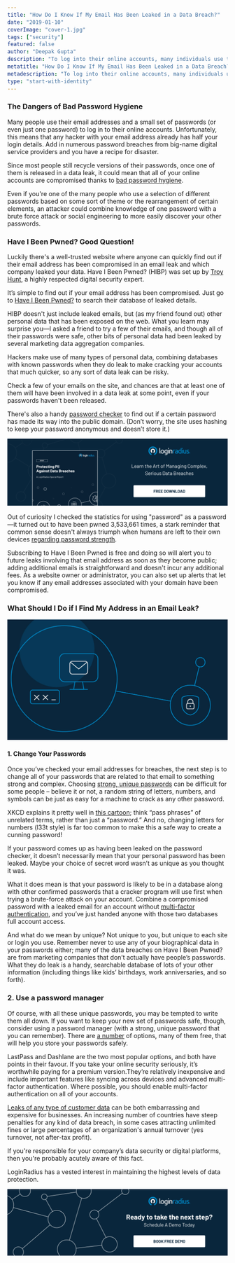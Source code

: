 ```yaml
---
title: "How Do I Know If My Email Has Been Leaked in a Data Breach?"
date: "2019-01-10"
coverImage: "cover-1.jpg"
tags: ["security"]
featured: false 
author: "Deepak Gupta" 
description: "To log into their online accounts, many individuals use their email addresses and a short collection of passwords (or even only one password). Sadly, this means that every hacker already has half your login information with your email address. Add in multiple login violations from big-name digital service providers and you have a catastrophe recipe."
metatitle: "How Do I Know If My Email Has Been Leaked in a Data Breach? | LoginRadius"
metadescription: "To log into their online accounts, many individuals use their email addresses and a short collection of passwords. Sadly, this means that every hacker already has half your login information with your email address."
type: "start-with-identity"
---
```


### The Dangers of Bad Password Hygiene

Many people use their email addresses and a small set of passwords (or even just one password) to log in to their online accounts. Unfortunately, this means that any hacker with your email address already has half your login details. Add in numerous password breaches from big-name digital service providers and you have a recipe for disaster.

Since most people still recycle versions of their passwords, once one of them is released in a data leak, it could mean that all of your online accounts are compromised thanks to [bad password hygiene](https://www.loginradius.com/blog/2018/12/infographic-the-death-of-passwords/).

Even if you're one of the many people who use a selection of different passwords based on some sort of theme or the rearrangement of certain elements, an attacker could combine knowledge of one password with a brute force attack or social engineering to more easily discover your other passwords.

### Have I Been Pwned? Good Question!

Luckily there's a well-trusted website where anyone can quickly find out if their email address has been compromised in an email leak and which company leaked your data. Have I Been Pwned? (HIBP) was set up by [Troy Hunt](https://twitter.com/troyhunt), a highly respected digital security expert.

It’s simple to find out if your email address has been compromised. Just go to [Have I Been Pwned?](https://haveibeenpwned.com/) to search their database of leaked details.

HIBP doesn't just include leaked emails, but (as my friend found out) other personal data that has been exposed on the web. What you learn may surprise you—I asked a friend to try a few of their emails, and though all of their passwords were safe, other bits of personal data had been leaked by several marketing data aggregation companies.

Hackers make use of many types of personal data, combining databases with known passwords when they do leak to make cracking your accounts that much quicker, so any sort of data leak can be risky.

Check a few of your emails on the site, and chances are that at least one of them will have been involved in a data leak at some point, even if your passwords haven't been released.

There's also a handy [password checker](https://haveibeenpwned.com/Passwords) to find out if a certain password has made its way into the public domain. (Don’t worry, the site uses hashing to keep your password anonymous and doesn’t store it.)

[![Protecting-PII-Data-Breaches-industry-report](RP-Data-Breach-Report.png)](https://www.loginradius.com/resource/pii-data-breach-report/)

Out of curiosity I checked the statistics for using "password" as a password—it turned out to have been pwned 3,533,661 times, a stark reminder that common sense doesn't always triumph when humans are left to their own devices [regarding password strength](https://www.loginradius.com/blog/2019/12/worst-passwords-list-2019/).

Subscribing to Have I Been Pwned is free and doing so will alert you to future leaks involving that email address as soon as they become public; adding additional emails is straightforward and doesn't incur any additional fees. As a website owner or administrator, you can also set up alerts that let you know if any email addresses associated with your domain have been compromised.

### What Should I Do if I Find My Address in an Email Leak?

![](image-2.jpg)

#### 1\. Change Your Passwords

Once you’ve checked your email addresses for breaches, the next step is to change all of your passwords that are related to that email to something strong and complex. Choosing [strong, unique passwords](https://www.loginradius.com/blog/2019/10/passwordless-authentication-the-future-of-identity-and-security/) can be difficult for some people – believe it or not, a random string of letters, numbers, and symbols can be just as easy for a machine to crack as any other password.

XKCD explains it pretty well in [this cartoon](https://xkcd.com/936/); think “pass phrases” of unrelated terms, rather than just a “password.” And no, changing letters for numbers (l33t style) is far too common to make this a safe way to create a cunning password!

If your password comes up as having been leaked on the password checker, it doesn’t necessarily mean that your personal password has been leaked. Maybe your choice of secret word wasn’t as unique as you thought it was.

What it does mean is that your password is likely to be in a database along with other confirmed passwords that a cracker program will use first when trying a brute-force attack on your account. Combine a compromised password with a leaked email for an account without [multi-factor authentication](https://www.loginradius.com/blog/2019/06/what-is-multi-factor-authentication/), and you’ve just handed anyone with those two databases full account access.

And what do we mean by unique? Not unique to you, but unique to each site or login you use. Remember never to use any of your biographical data in your passwords either; many of the data breaches on Have I Been Pwned? are from marketing companies that don’t actually have people’s passwords. What they do leak is a handy, searchable database of lots of your other information (including things like kids’ birthdays, work anniversaries, and so forth).

### 2\. Use a password manager

Of course, with all these unique passwords, you may be tempted to write them all down. If you want to keep your new set of passwords safe, though, consider using a password manager (with a strong, unique password that you can remember). There are [a number](https://www.techradar.com/uk/news/software/applications/the-best-password-manager-1325845) of options, many of them free, that will help you store your passwords safely.

LastPass and Dashlane are the two most popular options, and both have points in their favour. If you take your online security seriously, it’s worthwhile paying for a premium version.They’re relatively inexpensive and include important features like syncing across devices and advanced multi-factor authentication. Where possible, you should enable multi-factor authentication on all of your accounts.

[Leaks of any type of customer data](https://www.loginradius.com/blog/2019/10/cybersecurity-attacks-business/) can be both embarrassing and expensive for businesses. An increasing number of countries have steep penalties for any kind of data breach, in some cases attracting unlimited fines or large percentages of an organization's annual turnover (yes turnover, not after-tax profit).

If you're responsible for your company’s data security or digital platforms, then you're probably acutely aware of this fact.

LoginRadius has a vested interest in maintaining the highest levels of data protection. 

[![book-a-demo-loginradius](BD-Plexicon1-1024x310-1.png)](https://www.loginradius.com/book-a-demo/)
